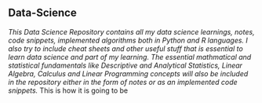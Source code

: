 ## Data-Science

<i>This Data Science Repository contains all my data science learnings, notes, code snippets, implemented algorithms both in Python and R languages.  I also try to include cheat sheets and other useful stuff that is essential to learn data science and part of my learning.  The essential mathmatical and statistical fundamentals like Descriptive and Analytical Statistics, Linear Algebra, Calculus and Linear Programming concepts will also be included in the repository either in the form of notes or as an implemented code snippets. </i>  This is how it is going to be 
